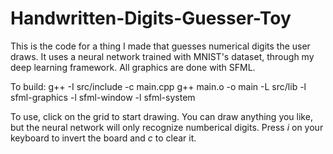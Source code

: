 # Handwritten-Digits-Guesser-Toy
This is the code for a thing I made that guesses numerical digits the user draws. It uses a neural network trained with MNIST's dataset, through my deep learning framework. All graphics are done with SFML.

To build:
g++ -I src/include -c main.cpp
g++ main.o -o main -L src/lib -l sfml-graphics -l sfml-window -l sfml-system

To use, click on the grid to start drawing. You can draw anything you like, but the neural network will only recognize numberical digits. Press _i_ on your keyboard to invert the board and _c_ to clear it.
